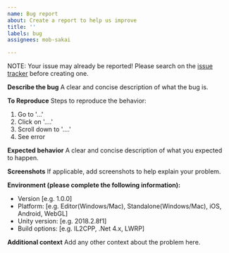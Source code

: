 ```yaml
---
name: Bug report
about: Create a report to help us improve
title: ''
labels: bug
assignees: mob-sakai

---
```


NOTE: Your issue may already be reported! Please search on the [issue tracker](../) before creating one.

**Describe the bug**
A clear and concise description of what the bug is.

**To Reproduce**
Steps to reproduce the behavior:
1. Go to '...'
2. Click on '....'
3. Scroll down to '....'
4. See error

**Expected behavior**
A clear and concise description of what you expected to happen.

**Screenshots**
If applicable, add screenshots to help explain your problem.

**Environment (please complete the following information):**
 - Version [e.g. 1.0.0]
 - Platform: [e.g. Editor(Windows/Mac), Standalone(Windows/Mac), iOS, Android, WebGL]
 - Unity version: [e.g. 2018.2.8f1]
 - Build options: [e.g. IL2CPP, .Net 4.x, LWRP]

**Additional context**
Add any other context about the problem here.
